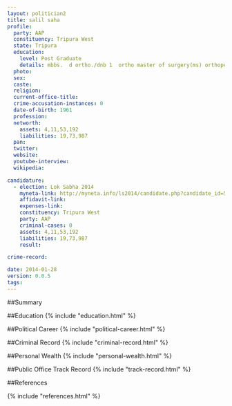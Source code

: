 ```yaml
---
layout: politician2
title: salil saha
profile: 
  party: AAP
  constituency: Tripura West
  state: Tripura
  education: 
    level: Post Graduate
    details: mbbs.  d ortho./dnb 1  ortho master of surgery(ms) orthopedic from  institute of medical education & research  chandigarh  u.t. in 1996
  photo: 
  sex: 
  caste: 
  religion: 
  current-office-title: 
  crime-accusation-instances: 0
  date-of-birth: 1961
  profession: 
  networth: 
    assets: 4,11,53,192
    liabilities: 19,73,987
  pan: 
  twitter: 
  website: 
  youtube-interview: 
  wikipedia: 

candidature: 
  - election: Lok Sabha 2014
    myneta-link: http://myneta.info/ls2014/candidate.php?candidate_id=525
    affidavit-link: 
    expenses-link: 
    constituency: Tripura West 
    party: AAP
    criminal-cases: 0
    assets: 4,11,53,192
    liabilities: 19,73,987
    result:  

crime-record: 

date: 2014-01-28
version: 0.0.5
tags: 
---
```

##Summary


##Education
{% include "education.html" %}


##Political Career
{% include "political-career.html" %}


##Criminal Record
{% include "criminal-record.html" %}


##Personal Wealth
{% include "personal-wealth.html" %}


##Public Office Track Record
{% include "track-record.html" %}


##References


{% include "references.html" %}